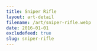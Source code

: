 ```yaml
---
title: Sniper Rifle
layout: art-detail
filename: /art/sniper-rifle.webp
date: 2016-01-01
excludefeed: true
slug: sniper-rifle
---
```

